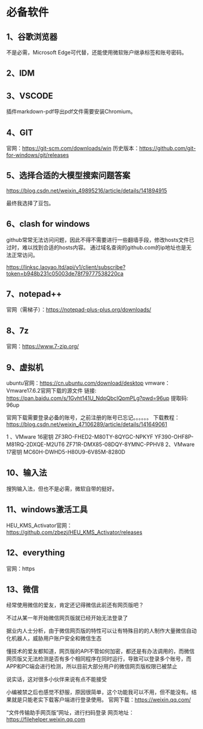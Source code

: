 # 必备软件

## 1、谷歌浏览器
不是必需，Microsoft Edge可代替，还能使用微软账户继承标签和账号密码。

## 2、IDM

## 3、VSCODE
插件markdown-pdf导出pdf文件需要安装Chromium。

## 4、GIT
官网：https://git-scm.com/downloads/win
历史版本：https://github.com/git-for-windows/git/releases

## 5、选择合适的大模型搜索问题答案
https://blog.csdn.net/weixin_49895216/article/details/141894915

最终我选择了豆包。

## 6、clash for windows
github常常无法访问问题，因此不得不需要进行一些翻墙手段，修改hosts文件已过时，难以找到合适的hosts内容。
通过域名查询的github.com的ip地址也是无法正常访问。

https://linksc.laoyao.ltd/api/v1/client/subscribe?token=b948b231c05003de78f79777538220ca

## 7、notepad++
官网（需梯子）：https://notepad-plus-plus.org/downloads/

## 8、7z
官网：https://www.7-zip.org/

## 9、虚拟机
ubuntu官网：https://cn.ubuntu.com/download/desktop
vmware：Vmware17.6.2官网下载的源文件
链接: https://pan.baidu.com/s/1Gvht141U_NdpQbcIQpmPLg?pwd=96up 提取码: 96up

官网下载需要登录必备的账号，之前注册的账号已忘记。。。。。。
下载教程：https://blog.csdn.net/weixin_47106289/article/details/141649061

1 、VMware 16密钥
ZF3RO-FHED2-M80TY-8QYGC-NPKYF
YF390-OHF8P-M81RQ-2DXQE-M2UT6
ZF71R-DMX85-08DQY-8YMNC-PPHV8
2、VMware 17密钥
MC60H-DWHD5-H80U9-6V85M-8280D

## 10、输入法
搜狗输入法，但也不是必需，微软自带的挺好。

## 11、windows激活工具
HEU_KMS_Activator官网：https://github.com/zbezj/HEU_KMS_Activator/releases

## 12、everything
官网：https

## 13、微信
经常使用微信的爱友，肯定还记得微信此前还有网页版吧？

不过从某一年开始微信网页版就已经开始无法登录了

据业内人士分析，由于微信网页版的特性可以让有特殊目的的人制作大量微信自动化机器人，威胁用户账户安全和微信生态

懂技术的爱友都知道，网页版的API不管如何加密，都还是有办法调用的，而微信网页版又无法检测是否有多个相同程序在同时运行，导致可以登录多个账号，而APP和PC端会进行检测，所以目前大部分用户的微信网页版权限已被禁止

说实话，这对很多小伙伴来说有点不能接受

小编被禁之后也感觉不舒服，原因很简单，这个功能我可以不用，但不能没有。结果就是只能老实下载客户端进行登录使用。
官网下载：https://weixin.qq.com/

“文件传输助手网页版”网址，进行扫码登录
网页地址：https://filehelper.weixin.qq.com